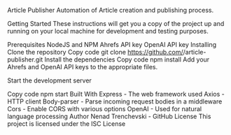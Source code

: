 Article Publisher
Automation of Article creation and publishing process.

Getting Started
These instructions will get you a copy of the project up and running on your local machine for development and testing purposes.

Prerequisites
NodeJS and NPM
Ahrefs API key
OpenAI API key
Installing
Clone the repository
Copy code
git clone https://github.com/<username>/article-publisher.git
Install the dependencies
Copy code
npm install
Add your Ahrefs and OpenAI API keys to the appropriate files.

Start the development server

Copy code
npm start
Built With
Express - The web framework used
Axios - HTTP client
Body-parser - Parse incoming request bodies in a middleware
Cors - Enable CORS with various options
OpenAI - Used for natural language processing
Author
Nenad Trenchevski - GitHub
License
This project is licensed under the ISC License
